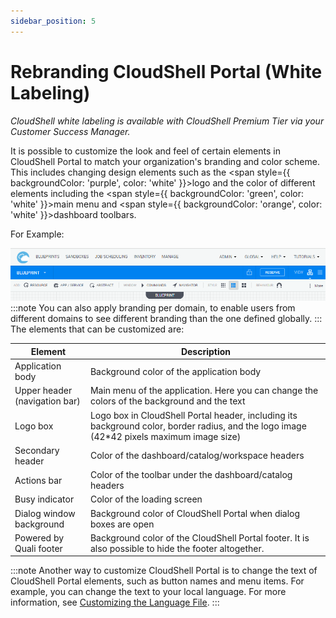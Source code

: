 ```yaml
---
sidebar_position: 5
---
```


# Rebranding CloudShell Portal (White Labeling)

*CloudShell white labeling is available with CloudShell Premium Tier via your Customer Success Manager.*

It is possible to customize the look and feel of certain elements in CloudShell Portal to match your organization's branding and color scheme. This includes changing design elements such as the <span style={{ backgroundColor: 'purple', color: 'white' }}>logo</span> and the color of different elements including the <span style={{ backgroundColor: 'green', color: 'white' }}>main menu</span> and <span style={{ backgroundColor: 'orange', color: 'white' }}>dashboard toolbars</span>.

For Example:

![](/Images/CloudShell-Portal/Portal-Main-Menu.png)
:::note
You can also apply branding per domain, to enable users from different domains to see different branding than the one defined globally.
:::
The elements that can be customized are:

| Element | Description |
| --- | --- |
| Application body | Background color of the application body |
| Upper header (navigation bar) | Main menu of the application. Here you can change the colors of the background and the text |
| Logo box | Logo box in CloudShell Portal header, including its background color, border radius, and the logo image (42\*42 pixels maximum image size) |
| Secondary header | Color of the dashboard/catalog/workspace headers |
| Actions bar | Color of the toolbar under the dashboard/catalog headers |
| Busy indicator | Color of the loading screen |
| Dialog window background | Background color of CloudShell Portal when dialog boxes are open |
| Powered by Quali footer | Background color of the CloudShell Portal footer. It is also possible to hide the footer altogether. |
:::note
Another way to customize CloudShell Portal is to change the text of CloudShell Portal elements, such as button names and menu items. For example, you can change the text to your local language. For more information, see [Customizing the Language File](./customizing-the-language-file.md).
:::